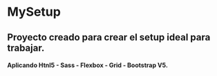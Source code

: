 # MySetup
## Proyecto creado para crear el setup ideal para trabajar.
#### Aplicando Htnl5 - Sass - Flexbox - Grid - Bootstrap V5.

